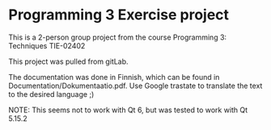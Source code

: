 # Programming 3 Exercise project
This is a 2-person group project from the course Programming 3: Techniques TIE-02402

This project was pulled from gitLab.

The documentation was done in Finnish, which can be found in Documentation/Dokumentaatio.pdf. Use Google trastate to translate the text to the desired language ;)

NOTE: This seems not to work with Qt 6, but was tested to work with Qt 5.15.2
